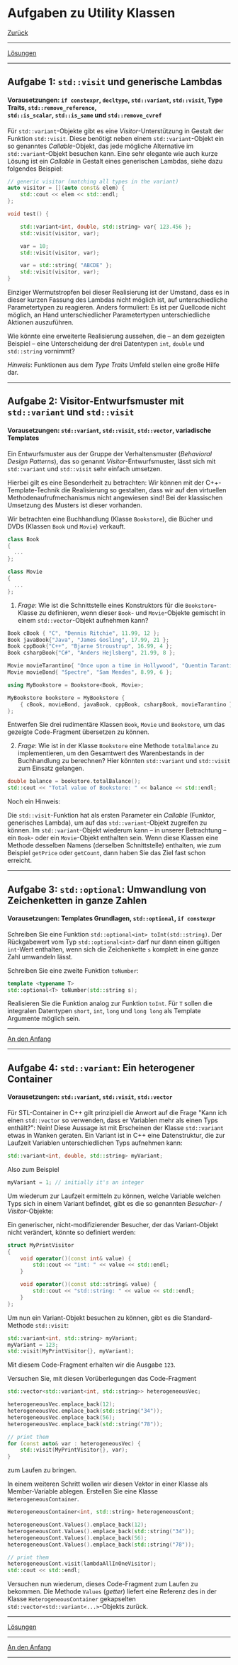 # Aufgaben zu Utility Klassen

[Zurück](Exercises.md)

---

[Lösungen](Exercises_04_UtilityClasses.cpp)

---

## Aufgabe 1: `std::visit` und generische Lambdas

#### Vorausetzungen: `if constexpr`, `decltype`, `std::variant`, `std::visit`, Type Traits, `std::remove_reference`,<br/>`std::is_scalar`, `std::is_same` und `std::remove_cvref`

Für `std::variant`-Objekte gibt es eine *Visitor*-Unterstützung in Gestalt der Funktion `std::visit`.
Diese benötigt neben einem `std::variant`-Objekt ein so genanntes *Callable*-Objekt,
das jede mögliche Alternative im `std::variant`-Objekt besuchen kann.
Eine sehr elegante wie auch kurze Lösung ist ein *Callable* in Gestalt eines generischen Lambdas,
siehe dazu folgendes Beispiel:

```cpp
// generic visitor (matching all types in the variant)
auto visitor = [](auto const& elem) {
    std::cout << elem << std::endl;
};

void test() {

    std::variant<int, double, std::string> var{ 123.456 };
    std::visit(visitor, var);

    var = 10;
    std::visit(visitor, var);

    var = std::string{ "ABCDE" };
    std::visit(visitor, var);
}
```

Einziger Wermutstropfen bei dieser Realisierung ist der Umstand,
dass es in dieser kurzen Fassung des Lambdas nicht möglich ist,
auf unterschiedliche Parametertypen zu reagieren.
Anders formuliert: Es ist per Quellcode nicht möglich, an Hand unterschiedlicher Parametertypen
unterschiedliche Aktionen auszuführen.

Wie könnte eine erweiterte Realisierung aussehen,
die &ndash; an dem gezeigten Beispiel &ndash; eine Unterscheidung der drei Datentypen `int`, `double` und `std::string` vornimmt?

*Hinweis*: Funktionen aus dem *Type Traits* Umfeld stellen eine große Hilfe dar.

---

## Aufgabe 2: Visitor-Entwurfsmuster mit `std::variant` und `std::visit`

#### Vorausetzungen: `std::variant`, `std::visit`, `std::vector`, variadische Templates

Ein Entwurfsmuster aus der Gruppe der Verhaltensmuster (*Behavioral Design Patterns*), das so genannt *Visitor*-Entwurfsmuster,
lässt sich mit `std::variant` und `std::visit` sehr einfach umsetzen.

Hierbei gilt es eine Besonderheit zu betrachten:
Wir können mit der C++-Template-Technik die Realisierung so gestalten,
dass wir auf den virtuellen Methodenaufrufmechanismus nicht angewiesen sind!
Bei der klassischen Umsetzung des Musters ist dieser vorhanden.

Wir betrachten eine Buchhandlung (Klasse `Bookstore`), die Bücher und DVDs (Klassen `Book` und `Movie`) verkauft. 

```cpp
class Book
{
  ...
};

class Movie
{
  ...
};
```

1. *Frage*:
Wie ist die Schnittstelle eines Konstruktors für die `Bookstore`-Klasse zu definieren,
wenn dieser `Book`- und `Movie`-Objekte gemischt in einem `std::vector`-Objekt aufnehmen kann?

```cpp
Book cBook { "C", "Dennis Ritchie", 11.99, 12 };
Book javaBook{"Java", "James Gosling", 17.99, 21 };
Book cppBook{"C++", "Bjarne Stroustrup", 16.99, 4 };
Book csharpBook{"C#", "Anders Hejlsberg", 21.99, 8 };

Movie movieTarantino{ "Once upon a time in Hollywood", "Quentin Tarantino", 6.99, 3 };
Movie movieBond{ "Spectre", "Sam Mendes", 8.99, 6 };

using MyBookstore = Bookstore<Book, Movie>;

MyBookstore bookstore = MyBookstore {
    { cBook, movieBond, javaBook, cppBook, csharpBook, movieTarantino }
};
```

Entwerfen Sie drei rudimentäre Klassen `Book`, `Movie` und `Bookstore`,
um das gezeigte Code-Fragment übersetzen zu können.


2. *Frage*:
Wie ist in der Klasse `Bookstore` eine Methode `totalBalance` zu implementieren, um den Gesamtwert des Warenbestands in
der Buchhandlung zu berechnen? Hier könnten `std::variant` und `std::visit` zum Einsatz gelangen.

```cpp
double balance = bookstore.totalBalance();
std::cout << "Total value of Bookstore: " << balance << std::endl;
```

Noch ein Hinweis:

Die `std::visit`-Funktion hat als ersten Parameter ein *Callable* (Funktor, generisches Lambda),
um auf das `std::variant`-Objekt zugreifen zu können. Im `std::variant`-Objekt wiederum kann &ndash; in unserer Betrachtung &ndash;
ein `Book`- oder ein `Movie`-Objekt enthalten sein. Wenn diese Klassen
eine Methode desselben Namens (derselben Schnittstelle) enthalten,
wie zum Beispiel `getPrice` oder `getCount`, dann haben Sie das Ziel fast schon erreicht.

---


## Aufgabe 3: `std::optional`: Umwandlung von Zeichenketten in ganze Zahlen

#### Vorausetzungen: Templates Grundlagen, `std::optional`, `if constexpr`

Schreiben Sie eine Funktion `std::optional<int> toInt(std::string)`.
Der Rückgabewert vom Typ `std::optional<int>` darf nur dann einen gültigen `int`-Wert enthalten,
wenn sich die Zeichenkette `s` komplett in eine ganze Zahl umwandeln lässt.

Schreiben Sie eine zweite Funktion `toNumber`:

```cpp
template <typename T>
std::optional<T> toNumber(std::string s);
```

Realisieren Sie die Funktion analog zur Funktion `toInt`. Für `T` sollen die integralen Datentypen
`short`, `int`, `long` und `long long` als Template Argumente möglich sein.

---

[An den Anfang](#Aufgaben-zu-Utility-Klassen)

---

## Aufgabe 4: `std::variant`: Ein heterogener Container

#### Vorausetzungen: `std::variant`, `std::visit`, `std::vector`

Für STL-Container in C++ gilt prinzipiell die Anwort auf die Frage "Kann ich einen `std::vector` so verwenden,
dass er Variablen mehr als einen Typs enthält?": Nein!
Diese Aussage ist mit Erscheinen der Klasse `std::variant` etwas in Wanken geraten.
Ein Variant ist in C++ eine Datenstruktur, die zur Laufzeit Variablen unterschiedlichen Typs aufnehmen kann:

```cpp
std::variant<int, double, std::string> myVariant;
```

Also zum Beispiel

```cpp
myVariant = 1; // initially it's an integer
```

Um wiederum zur Laufzeit ermitteln zu können, welche Variable welchen Typs sich in einem Variant befindet,
gibt es die so genannten *Besucher*- / *Visitor*-Objekte:

Ein generischer, nicht-modifizierender Besucher, der das Variant-Objekt nicht verändert, könnte so definiert werden:

```cpp
struct MyPrintVisitor
{
    void operator()(const int& value) { 
        std::cout << "int: " << value << std::endl;
    }

    void operator()(const std::string& value) { 
        std::cout << "std::string: " << value << std::endl; 
    }
};
```

Um nun ein Variant-Objekt besuchen zu können, gibt es die Standard-Methode `std::visit`:

```cpp
std::variant<int, std::string> myVariant;
myVariant = 123;
std::visit(MyPrintVisitor{}, myVariant);
```

Mit diesem Code-Fragment erhalten wir die Ausgabe `123`.

Versuchen Sie, mit diesen Vorüberlegungen das Code-Fragment

```cpp
std::vector<std::variant<int, std::string>> heterogeneousVec;

heterogeneousVec.emplace_back(12);
heterogeneousVec.emplace_back(std::string("34"));
heterogeneousVec.emplace_back(56);
heterogeneousVec.emplace_back(std::string("78"));

// print them
for (const auto& var : heterogeneousVec) {
    std::visit(MyPrintVisitor{}, var);
}
```

zum Laufen zu bringen.

In einem weiteren Schritt wollen wir diesen Vektor in einer Klasse als Member-Variable ablegen.
Erstellen Sie eine Klasse `HeterogeneousContainer`.

```cpp
HeterogeneousContainer<int, std::string> heterogeneousCont;

heterogeneousCont.Values().emplace_back(12);
heterogeneousCont.Values().emplace_back(std::string("34"));
heterogeneousCont.Values().emplace_back(56);
heterogeneousCont.Values().emplace_back(std::string("78"));

// print them
heterogeneousCont.visit(lambdaAllInOneVisitor);
std::cout << std::endl;
```

Versuchen nun wiederum, dieses Code-Fragment zum Laufen zu bekommen.
Die Methode `Values` (*getter*) liefert eine Referenz des in der Klasse `HeterogeneousContainer`
gekapselten `std::vector<std::variant<...>`-Objekts zurück.

---

[Lösungen](Exercises_04_UtilityClasses.cpp)

---

[An den Anfang](#Aufgaben-zu-Utility-Klassen)

---
